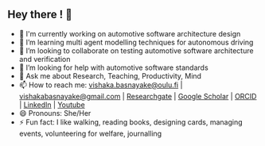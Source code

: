 ## Hey there ! 👋

- 🔭 I'm currently working on automotive software architecture design
- 🌱 I’m learning multi agent modelling techniques for autonomous driving
- 👯 I’m looking to collaborate on testing automotive software architecture and verification
- 🤔 I’m looking for help with automotive software standards
- 💬 Ask me about Research, Teaching, Productivity, Mind  
- 📫 How to reach me: vishaka.basnayake@oulu.fi | vishakabasnayake@gmail.com | [Researchgate](https://www.researchgate.net/profile/Vishaka-Basnayake) | [Google Scholar](https://scholar.google.com/citations?user=W9Zq25MAAAAJ&hl=en) | [ORCID](https://orcid.org/0000-0001-5354-1722) | [LinkedIn](https://www.linkedin.com/in/vishakabasnayake) | [Youtube](https://www.youtube.com/channel/UCP-gQKG5nroQ6dDIyZMs3kw) 
- 😄 Pronouns: She/Her
- ⚡ Fun fact: I like walking, reading books, designing cards, managing events, volunteering for welfare, journalling

